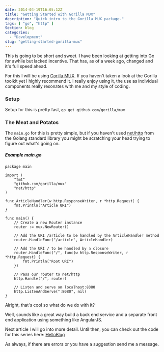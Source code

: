 ```yaml
---
date: 2014-04-19T16:05:12Z
title: "Getting Started with Gorilla MUX"
description: "Quick intro to the Gorilla MUX package."
tags: [ "go", "http" ]
Section: blog
categories:
  - "Development"
slug: "getting-started-gorilla-mux"
---
```


This is going to be short and sweet.  I have been looking at getting into Go for awhile but lacked incentive.  That has, as of a week ago, changed and it's full speed ahead.

For this I will be using [Gorilla MUX](http://www.gorillatoolkit.org/pkg/mux).  If you haven't taken a look at the Gorilla toolkit yet I highly recommend it.  I really enjoy using it, the use as individual components really resonates with me and my style of coding.

### Setup
Setup for this is pretty fast, `go get github.com/gorilla/mux`

### The Meat and Potatos
The `main.go` for this is pretty simple, but if you haven't used [net/http](http://golang.org/pkg/net/http/) from the Golang standard library you might be scratching your head trying to figure out what's going on.

##### Example main.go
    package main

    import (
        "fmt"
        "github.com/gorilla/mux"
        "net/http"
    )

    func ArticleHandler(w http.ResponseWriter, r *http.Request) {
        fmt.Println("Article URI")
    }

    func main() {
        // Create a new Router instance
        router := mux.NewRouter()

        // Add the URI /article to be handled by the ArticleHandler method
        router.HandleFunc("/article", ArticleHandler)
        
        // Add the URI / to be handled by a closure
        router.HandleFunc("/", func(w http.ResponseWriter, r *http.Request) {
            fmt.Println("Root URI")
        })

        // Pass our router to net/http
        http.Handle("/", router)
        
        // Listen and serve on localhost:8080
        http.ListenAndServe(":8080", nil)
    }

Alright, that's cool so what do we do with it?

Well, sounds like a great way build a back end service and a separate front end application using something like AngularJS.

Next article I will go into more detail.  Until then, you can check out the code for this series here: [HelloBlog](https://github.com/taion809/go-helloblog)

As always, if there are errors or you have a suggestion send me a message.
